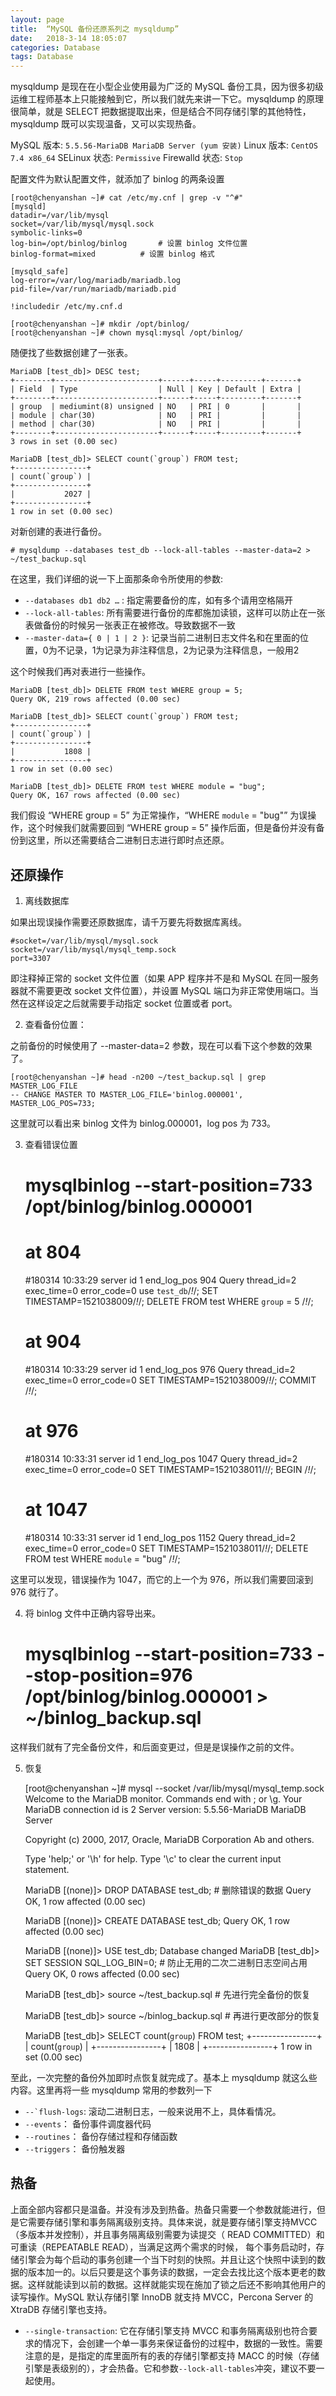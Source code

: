```yaml
---
layout: page
title:  “MySQL 备份还原系列之 mysqldump”
date:   2018-3-14 18:05:07
categories: Database
tags: Database
---
```


mysqldump 是现在在小型企业使用最为广泛的 MySQL 备份工具，因为很多初级运维工程师基本上只能接触到它，所以我们就先来讲一下它。mysqldump 的原理很简单，就是 SELECT 把数据提取出来，但是结合不同存储引擎的其他特性，mysqldump 既可以实现温备，又可以实现热备。

MySQL 版本: `5.5.56-MariaDB MariaDB Server (yum 安装)`
Linux 版本: `CentOS 7.4 x86_64`
SELinux 状态: `Permissive`
Firewalld 状态: `Stop`

配置文件为默认配置文件，就添加了 binlog 的两条设置

	[root@chenyanshan ~]# cat /etc/my.cnf | grep -v "^#"
	[mysqld]
	datadir=/var/lib/mysql
	socket=/var/lib/mysql/mysql.sock
	symbolic-links=0
	log-bin=/opt/binlog/binlog       # 设置 binlog 文件位置
	binlog-format=mixed          # 设置 binlog 格式
	
	[mysqld_safe]
	log-error=/var/log/mariadb/mariadb.log
	pid-file=/var/run/mariadb/mariadb.pid
	
	!includedir /etc/my.cnf.d
	
	[root@chenyanshan ~]# mkdir /opt/binlog/
	[root@chenyanshan ~]# chown mysql:mysql /opt/binlog/

随便找了些数据创建了一张表。

	MariaDB [test_db]> DESC test;
	+--------+-----------------------+------+-----+---------+-------+
	| Field  | Type                  | Null | Key | Default | Extra |
	+--------+-----------------------+------+-----+---------+-------+
	| group  | mediumint(8) unsigned | NO   | PRI | 0       |       |
	| module | char(30)              | NO   | PRI |         |       |
	| method | char(30)              | NO   | PRI |         |       |
	+--------+-----------------------+------+-----+---------+-------+
	3 rows in set (0.00 sec)
	
	MariaDB [test_db]> SELECT count(`group`) FROM test;
	+----------------+
	| count(`group`) |
	+----------------+
	|           2027 |
	+----------------+
	1 row in set (0.00 sec)

对新创建的表进行备份。

	# mysqldump --databases test_db --lock-all-tables --master-data=2 > ~/test_backup.sql

在这里，我们详细的说一下上面那条命令所使用的参数:

- `--databases db1 db2 …` : 指定需要备份的库，如有多个请用空格隔开
- `--lock-all-tables`: 所有需要进行备份的库都施加读锁，这样可以防止在一张表做备份的时候另一张表正在被修改。导致数据不一致
- `--master-data={ 0 | 1 | 2 }`:  记录当前二进制日志文件名和在里面的位置，0为不记录，1为记录为非注释信息，2为记录为注释信息，一般用2

这个时候我们再对表进行一些操作。

	MariaDB [test_db]> DELETE FROM test WHERE group = 5;
	Query OK, 219 rows affected (0.00 sec)
	
	MariaDB [test_db]> SELECT count(`group`) FROM test;
	+----------------+
	| count(`group`) |
	+----------------+
	|           1808 |
	+----------------+
	1 row in set (0.00 sec)
	
	MariaDB [test_db]> DELETE FROM test WHERE module = "bug";
	Query OK, 167 rows affected (0.00 sec)

我们假设 “WHERE group = 5” 为正常操作，“WHERE `module` = "bug"” 为误操作，这个时候我们就需要回到 “WHERE group = 5” 操作后面，但是备份并没有备份到这里，所以还需要结合二进制日志进行即时点还原。

## 还原操作
1. 离线数据库

如果出现误操作需要还原数据库，请千万要先将数据库离线。

	#socket=/var/lib/mysql/mysql.sock
	socket=/var/lib/mysql/mysql_temp.sock
	port=3307

即注释掉正常的 socket 文件位置（如果 APP 程序并不是和 MySQL 在同一服务器就不需要更改 socket 文件位置），并设置 MySQL 端口为非正常使用端口。当然在这样设定之后就需要手动指定 socket 位置或者 port。

2. 查看备份位置：

之前备份的时候使用了 --master-data=2 参数，现在可以看下这个参数的效果了。

	[root@chenyanshan ~]# head -n200 ~/test_backup.sql | grep MASTER_LOG_FILE
	-- CHANGE MASTER TO MASTER_LOG_FILE='binlog.000001', MASTER_LOG_POS=733;

这里就可以看出来 binlog 文件为 binlog.000001，log pos 为 733。

3. 查看错误位置

	# mysqlbinlog --start-position=733 /opt/binlog/binlog.000001
	# at 804
	#180314 10:33:29 server id 1  end_log_pos 904 	Query	thread_id=2	exec_time=0	error_code=0
	use `test_db`/*!*/;
	SET TIMESTAMP=1521038009/*!*/;
	DELETE FROM test WHERE `group` = 5
	/*!*/;
	# at 904
	#180314 10:33:29 server id 1  end_log_pos 976 	Query	thread_id=2	exec_time=0	error_code=0
	SET TIMESTAMP=1521038009/*!*/;
	COMMIT
	/*!*/;
	# at 976
	#180314 10:33:31 server id 1  end_log_pos 1047 	Query	thread_id=2	exec_time=0	error_code=0
	SET TIMESTAMP=1521038011/*!*/;
	BEGIN
	/*!*/;
	# at 1047
	#180314 10:33:31 server id 1  end_log_pos 1152 	Query	thread_id=2	exec_time=0	error_code=0
	SET TIMESTAMP=1521038011/*!*/;
	DELETE FROM test WHERE `module` = "bug"
	/*!*/;

这里可以发现，错误操作为 1047，而它的上一个为 976，所以我们需要回滚到 976 就行了。

4. 将 binlog 文件中正确内容导出来。

	# mysqlbinlog --start-position=733 --stop-position=976 /opt/binlog/binlog.000001 > ~/binlog_backup.sql

这样我们就有了完全备份文件，和后面变更过，但是是误操作之前的文件。

5. 恢复

	[root@chenyanshan ~]# mysql --socket /var/lib/mysql/mysql_temp.sock
	Welcome to the MariaDB monitor.  Commands end with ; or \g.
	Your MariaDB connection id is 2
	Server version: 5.5.56-MariaDB MariaDB Server
	
	Copyright (c) 2000, 2017, Oracle, MariaDB Corporation Ab and others.
	
	Type 'help;' or '\h' for help. Type '\c' to clear the current input statement.
	
	MariaDB [(none)]> DROP DATABASE test_db;        # 删除错误的数据
	Query OK, 1 row affected (0.00 sec)
	
	MariaDB [(none)]> CREATE DATABASE test_db;
	Query OK, 1 row affected (0.00 sec)
	
	MariaDB [(none)]> USE test_db;
	Database changed
	MariaDB [test_db]> SET SESSION SQL_LOG_BIN=0;   # 防止无用的二次二进制日志空间占用
	Query OK, 0 rows affected (0.00 sec)
	
	MariaDB [test_db]> source ~/test_backup.sql    # 先进行完全备份的恢复
	
	MariaDB [test_db]> source ~/binlog_backup.sql     # 再进行更改部分的恢复 
	
	MariaDB [test_db]> SELECT count(`group`) FROM test;
	+----------------+
	| count(`group`) |
	+----------------+
	|           1808 |
	+----------------+
	1 row in set (0.00 sec)

至此，一次完整的备份外加即时点恢复就完成了。基本上 mysqldump 就这么些内容。这里再将一些 mysqldump 常用的参数列一下

- ``--`flush-logs``: 滚动二进制日志，一般来说用不上，具体看情况。
- `--events`： 备份事件调度器代码
- `--routines`： 备份存储过程和存储函数
- `--triggers`： 备份触发器

## 热备

上面全部内容都只是温备。并没有涉及到热备。热备只需要一个参数就能进行，但是它需要存储引擎和事务隔离级别支持。具体来说，就是要存储引擎支持MVCC（多版本并发控制），并且事务隔离级别需要为读提交（ READ COMMITTED）和可重读（REPEATABLE READ），当满足这两个需求的时候， 每个事务启动时，存储引擎会为每个启动的事务创建一个当下时刻的快照。并且让这个快照中读到的数据的版本加一的。以后只要是这个事务读的数据，一定会去找比这个版本更老的数据。这样就能读到以前的数据。这样就能实现在施加了锁之后还不影响其他用户的读写操作。MySQL 默认存储引擎 InnoDB 就支持 MVCC，Percona Server 的 XtraDB 存储引擎也支持。

- `--single-transaction`: 它在存储引擎支持 MVCC 和事务隔离级别也符合要求的情况下，会创建一个单一事务来保证备份的过程中，数据的一致性。需要注意的是，是指定的库里面所有的表的存储引擎都支持 MACC 的时候（存储引擎是表级别的），才会热备。它和参数`--lock-all-tables`冲突，建议不要一起使用。
